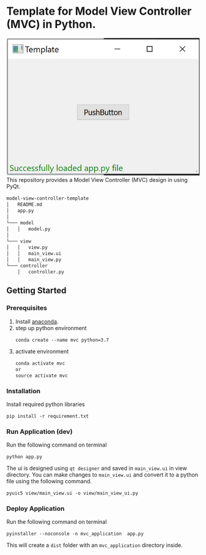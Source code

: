 # Template for Model View Controller (MVC) in Python.

![](window.JPG)
This repository provides a Model View Controller (MVC) design in using PyQt.
```ANSI
model-view-controller-template
│   README.md
│   app.py    
│
└─── model
│   │   model.py
│   
└─── view
│   │   view.py
│   │   main_view.ui
│   │   main_view.py
└─── controller
    │   controller.py
```

## Getting Started

### Prerequisites
1. Install [anaconda](https://www.anaconda.com/distribution/).
2. step up python environment
    ```buildoutcfg
    conda create --name mvc python=3.7
    ```
3. activate environment
    ```buildoutcfg
    conda activate mvc
    or
    source activate mvc
    ```

### Installation
Install required python libraries
```buildoutcfg
pip install -r requirement.txt

```
### Run Application (dev)
Run the following command on terminal
```buildoutcfg
python app.py
```

The ui is designed using `qt designer` and saved in `main_view.ui` in view directory.
You can make changes to `main_view.ui` and convert it to a python file using the following command.
```buildoutcfg
pyuic5 view/main_view.ui -o view/main_view_ui.py
```
### Deploy Application
Run the following command on terminal
```buildoutcfg
pyinstaller --noconsole -n mvc_application  app.py
```

This will create a `dist` folder with an `mvc_application` directory inside.
